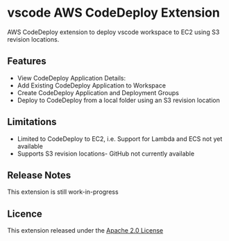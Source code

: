 # vscode AWS CodeDeploy Extension
AWS CodeDeploy extension to deploy vscode workspace to EC2 using S3 revision locations.

## Features
- View CodeDeploy Application Details:
- Add Existing CodeDeploy Application to Workspace
- Create CodeDeploy Application and Deployment Groups
- Deploy to CodeDeploy from a local folder using an S3 revision location

## Limitations
- Limited to CodeDeploy to EC2, i.e. Support for Lambda and ECS not yet available
- Supports S3 revision locations- GitHub not currently available 

## Release Notes
This extension is still work-in-progress

## Licence
This extension released under the [Apache 2.0 License](https://www.apache.org/licenses/LICENSE-2.0)